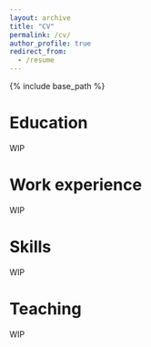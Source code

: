 ```yaml
---
layout: archive
title: "CV"
permalink: /cv/
author_profile: true
redirect_from:
  - /resume
---
```


{% include base_path %}

Education
======
WIP

Work experience
======
WIP
  
Skills
======
WIP
  
Teaching
======
WIP
  
